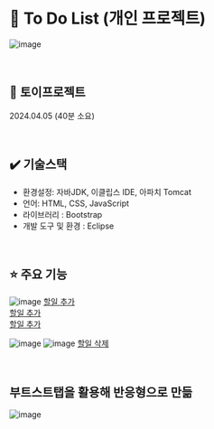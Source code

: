 # 📜 To Do List (개인 프로젝트)
![image](https://github.com/WooRiGyeoRe/ToDoList/assets/144170214/16d37909-7b89-4f44-8d82-461d3ee12af6)

<br>

## 📅 토이프로젝트 
2024.04.05 (40분 소요)

<br>

## ✔️ 기술스택
- 환경설정:  자바JDK, 이클립스 IDE, 아파치 Tomcat
- 언어: HTML, CSS, JavaScript
- 라이브러리 : Bootstrap
- 개발 도구 및 환경 : Eclipse

<br>

## ⭐ 주요 기능
![image](https://github.com/WooRiGyeoRe/ToDoList/assets/144170214/3d20c9a4-940a-4244-bd14-9f772e28b0bc)
<a href="https://github.com/WooRiGyeoRe/ToDoList/blob/04a8e94e64fa3d9f60c0ade89342338165b5a056/src/main/webapp/ch1/todoapp.html#L49C1-L50C83" target='_blank'> 할일 추가</a> <br>
<a href="https://github.com/WooRiGyeoRe/ToDoList/blob/04a8e94e64fa3d9f60c0ade89342338165b5a056/src/main/webapp/ch1/todoapp.html#L11C1-L21C44" target='_blank'> 할일 추가</a> <br>
<a href="https://github.com/WooRiGyeoRe/ToDoList/blob/04a8e94e64fa3d9f60c0ade89342338165b5a056/src/main/webapp/ch1/todoapp.html#L29C1-L38C16" target='_blank'> 할일 추가</a>

![image](https://github.com/WooRiGyeoRe/ToDoList/assets/144170214/d81432eb-2df6-4bd9-a50e-cacdc5bec237)
![image](https://github.com/WooRiGyeoRe/ToDoList/assets/144170214/78495c11-483e-4928-a2a6-a4987d99c3f0)
<a href="https://github.com/WooRiGyeoRe/ToDoList/blob/04a8e94e64fa3d9f60c0ade89342338165b5a056/src/main/webapp/ch1/todoapp.html#L23C1-L27C28" target='_blank'> 할일 삭제</a>

<br>

## 부트스트탭을 활용해 반응형으로 만듦
![image](https://github.com/WooRiGyeoRe/ToDoList/assets/144170214/0eb5dc74-eee3-4410-99b4-28211fb46a34)

